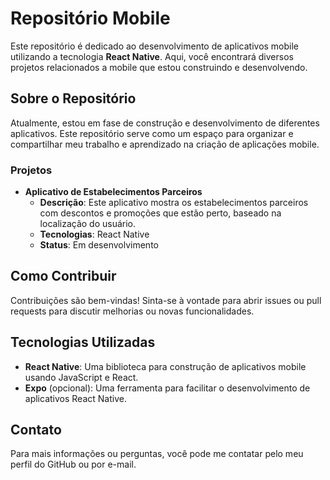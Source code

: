 # Repositório Mobile

Este repositório é dedicado ao desenvolvimento de aplicativos mobile utilizando a tecnologia **React Native**. Aqui, você encontrará diversos projetos relacionados a mobile que estou construindo e desenvolvendo.

## Sobre o Repositório

Atualmente, estou em fase de construção e desenvolvimento de diferentes aplicativos. Este repositório serve como um espaço para organizar e compartilhar meu trabalho e aprendizado na criação de aplicações mobile.

### Projetos

- **Aplicativo de Estabelecimentos Parceiros**
  - **Descrição**: Este aplicativo mostra os estabelecimentos parceiros com descontos e promoções que estão perto, baseado na localização do usuário.
  - **Tecnologias**: React Native
  - **Status**: Em desenvolvimento

## Como Contribuir

Contribuições são bem-vindas! Sinta-se à vontade para abrir issues ou pull requests para discutir melhorias ou novas funcionalidades.

## Tecnologias Utilizadas

- **React Native**: Uma biblioteca para construção de aplicativos mobile usando JavaScript e React.
- **Expo** (opcional): Uma ferramenta para facilitar o desenvolvimento de aplicativos React Native.

## Contato

Para mais informações ou perguntas, você pode me contatar pelo meu perfil do GitHub ou por e-mail.


